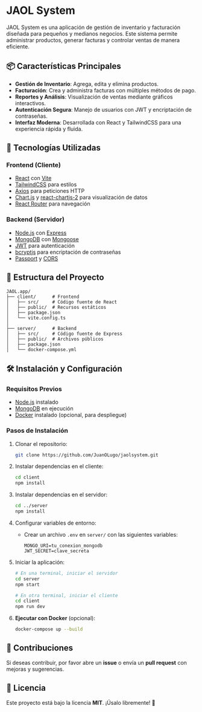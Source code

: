 # JAOL System

JAOL System es una aplicación de gestión de inventario y facturación diseñada para pequeños y medianos negocios. Este sistema permite administrar productos, generar facturas y controlar ventas de manera eficiente.

## 📦 Características Principales
- **Gestión de Inventario**: Agrega, edita y elimina productos.
- **Facturación**: Crea y administra facturas con múltiples métodos de pago.
- **Reportes y Análisis**: Visualización de ventas mediante gráficos interactivos.
- **Autenticación Segura**: Manejo de usuarios con JWT y encriptación de contraseñas.
- **Interfaz Moderna**: Desarrollada con React y TailwindCSS para una experiencia rápida y fluida.

## 🚀 Tecnologías Utilizadas

### **Frontend (Cliente)**
- [React](https://reactjs.org/) con [Vite](https://vitejs.dev/)
- [TailwindCSS](https://tailwindcss.com/) para estilos
- [Axios](https://axios-http.com/) para peticiones HTTP
- [Chart.js](https://www.chartjs.org/) y [react-chartjs-2](https://react-chartjs-2.js.org/) para visualización de datos
- [React Router](https://reactrouter.com/) para navegación

### **Backend (Servidor)**
- [Node.js](https://nodejs.org/) con [Express](https://expressjs.com/)
- [MongoDB](https://www.mongodb.com/) con [Mongoose](https://mongoosejs.com/)
- [JWT](https://jwt.io/) para autenticación
- [bcryptjs](https://www.npmjs.com/package/bcryptjs) para encriptación de contraseñas
- [Passport](http://www.passportjs.org/) y [CORS](https://www.npmjs.com/package/cors)

## 📂 Estructura del Proyecto
```
JAOL.app/
├── client/      # Frontend
│   ├── src/     # Código fuente de React
│   ├── public/  # Recursos estáticos
│   ├── package.json
│   └── vite.config.ts
│
├── server/      # Backend
│   ├── src/     # Código fuente de Express
│   ├── public/  # Archivos públicos
│   ├── package.json
│   └── docker-compose.yml
```

## 🛠️ Instalación y Configuración

### **Requisitos Previos**
- [Node.js](https://nodejs.org/) instalado
- [MongoDB](https://www.mongodb.com/) en ejecución
- [Docker](https://www.docker.com/) instalado (opcional, para despliegue)

### **Pasos de Instalación**
1. Clonar el repositorio:
   ```sh
   git clone https://github.com/JuanOLugo/jaolsystem.git
   ```

2. Instalar dependencias en el cliente:
   ```sh
   cd client
   npm install
   ```

3. Instalar dependencias en el servidor:
   ```sh
   cd ../server
   npm install
   ```

4. Configurar variables de entorno:
   - Crear un archivo `.env` en `server/` con las siguientes variables:
     ```env
     MONGO_URI=tu_conexion_mongodb
     JWT_SECRET=clave_secreta
     ```

5. Iniciar la aplicación:
   ```sh
   # En una terminal, iniciar el servidor
   cd server
   npm start
   
   # En otra terminal, iniciar el cliente
   cd client
   npm run dev
   ```

6. **Ejecutar con Docker** (opcional):
   ```sh
   docker-compose up --build
   ```

## 📢 Contribuciones
Si deseas contribuir, por favor abre un **issue** o envía un **pull request** con mejoras y sugerencias.

## 📜 Licencia
Este proyecto está bajo la licencia **MIT**. ¡Úsalo libremente! 🚀